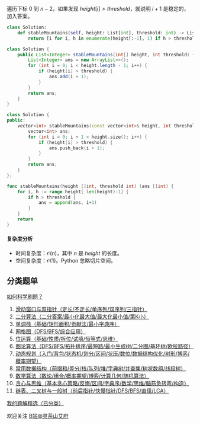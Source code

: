 遍历下标 $0$ 到 $n-2$，如果发现 $\textit{height}[i]>\textit{threshold}$，就说明 $i+1$ 是稳定的，加入答案。

```py [sol-Python3]
class Solution:
    def stableMountains(self, height: List[int], threshold: int) -> List[int]:
        return [i for i, h in enumerate(height[:-1], 1) if h > threshold]
```

```java [sol-Java]
class Solution {
    public List<Integer> stableMountains(int[] height, int threshold) {
        List<Integer> ans = new ArrayList<>();
        for (int i = 0; i < height.length - 1; i++) {
            if (height[i] > threshold) {
                ans.add(i + 1);
            }
        }
        return ans;
    }
}
```

```cpp [sol-C++]
class Solution {
public:
    vector<int> stableMountains(const vector<int>& height, int threshold) {
        vector<int> ans;
        for (int i = 0; i + 1 < height.size(); i++) {
            if (height[i] > threshold) {
                ans.push_back(i + 1);
            }
        }
        return ans;
    }
};
```

```go [sol-Go]
func stableMountains(height []int, threshold int) (ans []int) {
	for i, h := range height[:len(height)-1] {
		if h > threshold {
			ans = append(ans, i+1)
		}
	}
	return
}
```

#### 复杂度分析

- 时间复杂度：$\mathcal{O}(n)$，其中 $n$ 是 $\textit{height}$ 的长度。
- 空间复杂度：$\mathcal{O}(1)$。Python 忽略切片空间。

## 分类题单

[如何科学刷题？](https://leetcode.cn/circle/discuss/RvFUtj/)

1. [滑动窗口与双指针（定长/不定长/单序列/双序列/三指针）](https://leetcode.cn/circle/discuss/0viNMK/)
2. [二分算法（二分答案/最小化最大值/最大化最小值/第K小）](https://leetcode.cn/circle/discuss/SqopEo/)
3. [单调栈（基础/矩形面积/贡献法/最小字典序）](https://leetcode.cn/circle/discuss/9oZFK9/)
4. [网格图（DFS/BFS/综合应用）](https://leetcode.cn/circle/discuss/YiXPXW/)
5. [位运算（基础/性质/拆位/试填/恒等式/思维）](https://leetcode.cn/circle/discuss/dHn9Vk/)
6. [图论算法（DFS/BFS/拓扑排序/最短路/最小生成树/二分图/基环树/欧拉路径）](https://leetcode.cn/circle/discuss/01LUak/)
7. [动态规划（入门/背包/状态机/划分/区间/状压/数位/数据结构优化/树形/博弈/概率期望）](https://leetcode.cn/circle/discuss/tXLS3i/)
8. [常用数据结构（前缀和/差分/栈/队列/堆/字典树/并查集/树状数组/线段树）](https://leetcode.cn/circle/discuss/mOr1u6/)
9. [数学算法（数论/组合/概率期望/博弈/计算几何/随机算法）](https://leetcode.cn/circle/discuss/IYT3ss/)
10. [贪心与思维（基本贪心策略/反悔/区间/字典序/数学/思维/脑筋急转弯/构造）](https://leetcode.cn/circle/discuss/g6KTKL/)
11. [链表、二叉树与一般树（前后指针/快慢指针/DFS/BFS/直径/LCA）](https://leetcode.cn/circle/discuss/K0n2gO/)

[我的题解精选（已分类）](https://github.com/EndlessCheng/codeforces-go/blob/master/leetcode/SOLUTIONS.md)

欢迎关注 [B站@灵茶山艾府](https://space.bilibili.com/206214)
